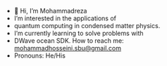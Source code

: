 - 👋 Hi, I’m Mohammadreza
- I’m interested in the applications of
- quantum computing in condensed matter physics.
- I’m currently learning to solve problems with
- DWave ocean SDK.
  How to reach me: mohammadhosseini.sbu@gmail.com 
- Pronouns: He/His
